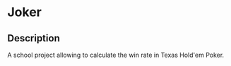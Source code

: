 # Joker

## Description

A school project allowing to calculate the win rate in Texas Hold'em Poker.